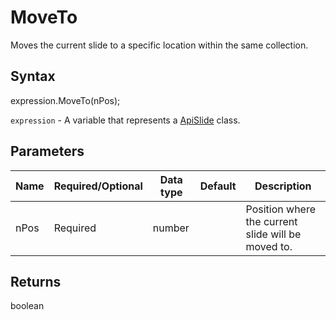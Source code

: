 # MoveTo

Moves the current slide to a specific location within the same collection.

## Syntax

expression.MoveTo(nPos);

`expression` - A variable that represents a [ApiSlide](../ApiSlide.md) class.

## Parameters

| **Name** | **Required/Optional** | **Data type** | **Default** | **Description** |
| ------------- | ------------- | ------------- | ------------- | ------------- |
| nPos | Required | number |  | Position where the current slide will be moved to. |

## Returns

boolean